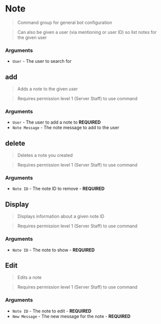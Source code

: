 # Note
> Command group for general bot configuration

> Can also be given a user (via mentioning or user ID) so list notes for the given user

### Arguments
- `User` - The user to search for 

## add
> Adds a note to the given user

> Requires permission level 1 (Server Staff) to use command

### Arguments
- `User` - The user to add a note to **REQUIRED**
- `Note Message` - The note message to add to the user


## delete
> Deletes a note you created

> Requires permission level 1 (Server Staff) to use command

### Arguments
- `Note ID` - The note ID to remove - **REQUIRED**


## Display
> Displays information about a given note ID

> Requires permission level 1 (Server Staff) to use command

### Arguments
- `Note ID` - The note to show - **REQUIRED**

## Edit
> Edits a note

> Requires permission level 1 (Server Staff) to use command

### Arguments
- `Note ID` - The note to edit - **REQUIRED**
- `New Message` - The new message for the note - **REQUIRED**